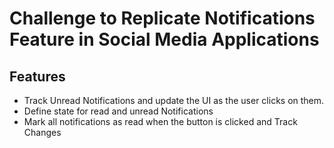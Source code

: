 # Challenge to Replicate Notifications Feature in Social Media Applications
## Features
* Track Unread Notifications and update the UI as the user clicks on them.
* Define state for read and unread Notifications
* Mark all notifications as read when the button is clicked and Track Changes
